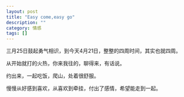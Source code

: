 ```yaml
---
layout: post
title: "Easy come,easy go"
description: ""
category: 情感
tags: []
---
```



三月25日鼓起勇气相识，到今天4月21日，整整的四周时间，其实也就四周。

从开始就打的火热，你来我往的，聊得来，有话说。

约出来，一起吃饭，爬山，处着很舒服。

慢慢从好感到喜欢，从喜欢到牵挂，付出了感情，希望能走到一起。




